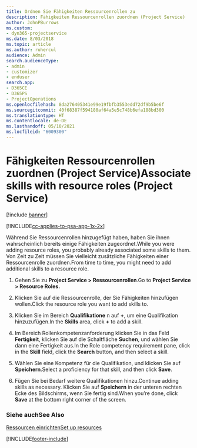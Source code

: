 ```yaml
---
title: Ordnen Sie Fähigkeiten Ressourcenrollen zu
description: Fähigkeiten Ressourcenrollen zuordnen (Project Service)
author: JohnPBurrows
ms.custom:
- dyn365-projectservice
ms.date: 8/03/2018
ms.topic: article
ms.author: ruhercul
audience: Admin
search.audienceType:
- admin
- customizer
- enduser
search.app:
- D365CE
- D365PS
- ProjectOperations
ms.openlocfilehash: 8da276405341e99e19fbfb3553edd72df9b5be6f
ms.sourcegitcommit: 40f68387f594180af64a5e5c748b6efa188bd300
ms.translationtype: HT
ms.contentlocale: de-DE
ms.lasthandoff: 05/10/2021
ms.locfileid: "6009300"
---
```

# <a name="associate-skills-with-resource-roles-project-service"></a><span data-ttu-id="0edc3-103">Fähigkeiten Ressourcenrollen zuordnen (Project Service)</span><span class="sxs-lookup"><span data-stu-id="0edc3-103">Associate skills with resource roles (Project Service)</span></span>

[!include [banner](../includes/psa-now-project-operations.md)]

[!INCLUDE[cc-applies-to-psa-app-1x-2x](../includes/cc-applies-to-psa-app-1x-2x.md)]

<span data-ttu-id="0edc3-104">Während Sie Ressourcenrollen hinzugefügt haben, haben Sie ihnen wahrscheinlich bereits einige Fähigkeiten zugeordnet.</span><span class="sxs-lookup"><span data-stu-id="0edc3-104">While you were adding resource roles, you probably already associated some skills to them.</span></span> <span data-ttu-id="0edc3-105">Von Zeit zu Zeit müssen Sie vielleicht zusätzliche Fähigkeiten einer Ressourcenrolle zuordnen.</span><span class="sxs-lookup"><span data-stu-id="0edc3-105">From time to time, you might need to add additional skills to a resource role.</span></span>  
  
1.  <span data-ttu-id="0edc3-106">Gehen Sie zu **Project Service > Ressourcenrollen**.</span><span class="sxs-lookup"><span data-stu-id="0edc3-106">Go to **Project Service > Resource Roles.**</span></span>  
  
2.  <span data-ttu-id="0edc3-107">Klicken Sie auf die Ressourcenrolle, der Sie Fähigkeiten hinzufügen wollen.</span><span class="sxs-lookup"><span data-stu-id="0edc3-107">Click the resource role you want to add skills to.</span></span>  
  
3.  <span data-ttu-id="0edc3-108">Klicken Sie im Bereich **Qualifikatione** n auf **+**, um eine Qualifikation hinzuzufügen.</span><span class="sxs-lookup"><span data-stu-id="0edc3-108">In the **Skills** area, click **+** to add a skill.</span></span>  
  
4.  <span data-ttu-id="0edc3-109">Im Bereich Rollenkompetenzanforderung klicken Sie in das Feld **Fertigkeit**, klicken Sie auf die Schaltfläche **Suchen**, und wählen Sie dann eine Fertigkeit aus.</span><span class="sxs-lookup"><span data-stu-id="0edc3-109">In the Role competency requirement pane, click in the **Skill** field, click the **Search** button,  and then select a skill.</span></span>  
  
5.  <span data-ttu-id="0edc3-110">Wählen Sie eine Kompetenz für die Qualifikation, und klicken Sie auf **Speichern**.</span><span class="sxs-lookup"><span data-stu-id="0edc3-110">Select a proficiency for that skill, and then click **Save**.</span></span>  
  
6.  <span data-ttu-id="0edc3-111">Fügen Sie bei Bedarf weitere Qualifikationen hinzu.</span><span class="sxs-lookup"><span data-stu-id="0edc3-111">Continue adding skills as necessary.</span></span> <span data-ttu-id="0edc3-112">Klicken Sie auf **Speichern** in der unteren rechten Ecke des Bildschirms, wenn Sie fertig sind.</span><span class="sxs-lookup"><span data-stu-id="0edc3-112">When you’re done, click **Save** at the bottom right corner of the screen.</span></span>  
  
### <a name="see-also"></a><span data-ttu-id="0edc3-113">Siehe auch</span><span class="sxs-lookup"><span data-stu-id="0edc3-113">See Also</span></span>  
 [<span data-ttu-id="0edc3-114">Ressourcen einrichten</span><span class="sxs-lookup"><span data-stu-id="0edc3-114">Set up resources</span></span>](../psa/set-up-resources.md)


[!INCLUDE[footer-include](../includes/footer-banner.md)]